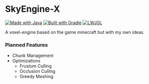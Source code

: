 # SkyEngine-X
[![Made with Java](https://img.shields.io/badge/Made%20with-Java-007396?style=flat-square&logo=java)](https://www.java.com)
[![Built with Gradle](https://img.shields.io/badge/Built%20with-Gradle-02303A?style=flat-square&logo=gradle)](https://gradle.org)
[![LWJGL](https://img.shields.io/badge/Powered%20by-LWJGL-FFFFFF?style=flat-square&logo=data:image/svg+xml;base64,PHN2ZyBmaWxsPSIjMDAwMDAwIiBoZWlnaHQ9IjI0IiB2aWV3Qm94PSIwIDAgMzYgMzYiIHdpZHRoPSIyNCIgeG1sbnM9Imh0dHA6Ly93d3cudzMu/b3JnLzIwMDAvc3ZnIj48cGF0aCBkPSJNOC43MSA3LjE3NkwxNC4xNiAyM2g0LjYzTDI3LjQ4IDcuMTdoLTQuNTZMIDE2LjQ1IDIwaC0uMTZsLTYuMTgtMTIuODRoLTQuNnptLTMuNTMgOGgyLjg1bDMuNDYgNy4zNmg0LjU2bC0xLjggNC4xSDExLjM4bC00LjMgLTExLjQxeiIvPjwvc3ZnPg==)](https://www.lwjgl.org)

A voxel-engine based on the game minecraft but with my own ideas.

### Planned Features
- Chunk Management
- Optimizations
  - Frustum Culling
  - Occlusion Culling
  - Greedy Meshing

